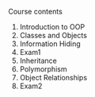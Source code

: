 Course contents
1. Introduction to OOP
2. Classes and Objects
3. Information Hiding
4. Exam1
5. Inheritance
6. Polymorphism
7. Object Relationships
8. Exam2
